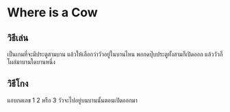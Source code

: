 # Where is a Cow
## วิธีเล่น
เป็นเกมที่จะมีประตูสามบาน แล้วให้เลือกว่าวัวอยู่ในบานไหน พอกดปุ๊บประตูทั้งสามก็เปิดออก แล้ววัวก็โผล่มาบานใดบานหนึ่ง

## วิธีโกง
แอบกดเลข 1 2 หรือ 3 วัวจะไปอยู่บนบานนั้นตอนเปิดออกมา
